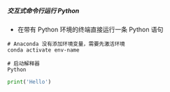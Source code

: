 ##### 交互式命令行运行 Python
- 在带有 Python 环境的终端直接运行一条 Python 语句

```shell
# Anaconda 没有添加环境变量，需要先激活环境
conda activate env-name

# 启动解释器
Python
```

```python
print('Hello')
```